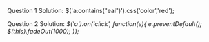 
Question 1 Solution:
$('a:contains("eal")').css('color','red');

Question 2 Solution:
*$('a').on('click', function(e){
  e.preventDefault();
  $(this).fadeOut(1000);
});*

